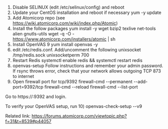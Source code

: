 1) Disable SELINUX (edit /etc/selinux/config) and reboot
2) Update your CentOS installation and reboot if necessary
yum -y update
3) Add Atomicorp repo (see https://wiki.atomicorp.com/wiki/index.php/Atomic)
4) Install the follow packages
yum install -y wget bzip2 texlive net-tools alien gnutls-utils
wget -q -O - https://www.atomicorp.com/installers/atomic | sh
5) Install OpenVAS 9
yum install openvas -y
6) edit /etc/redis.conf. Add/uncomment the following
unixsocket /tmp/redis.sock
unixsocketperm 700
7) Restart Redis
systemctl enable redis && systemctl restart redis
8) openvas-setup
Follow instructions and remember your admin password. If rsync throws error, check that your network allows outgoing TCP 873 to internet
9) Open firewall port for tcp/9392
firewall-cmd --permanent --add-port=9392/tcp
firewall-cmd --reload
firewall-cmd --list-port

Go to https://<IP-ADDRESS>:9392 and login.


To verify your OpenVAS setup, run
10) openvas-check-setup --v9

Related link:
https://forums.atomicorp.com/viewtopic.php?f=31&t=8539#p44057
